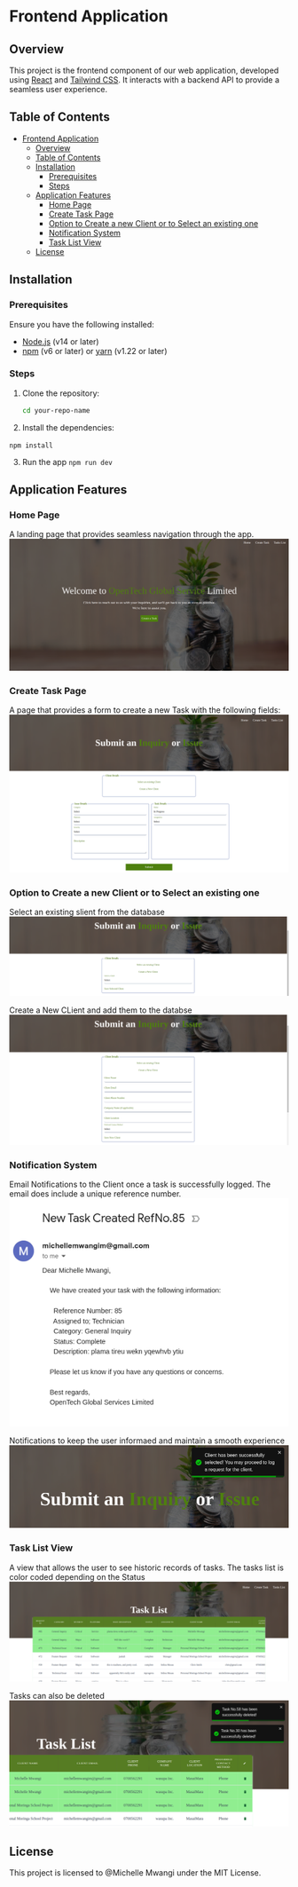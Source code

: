 # Frontend Application

## Overview

This project is the frontend component of our web application, developed using [React](https://reactjs.org/) and [Tailwind CSS](https://tailwindcss.com/). It interacts with a backend API to provide a seamless user experience.

## Table of Contents

- [Frontend Application](#frontend-application)
  - [Overview](#overview)
  - [Table of Contents](#table-of-contents)
  - [Installation](#installation)
    - [Prerequisites](#prerequisites)
    - [Steps](#steps)
  - [Application Features](#application-features)
    - [Home Page](#home-page)
    - [Create Task Page](#create-task-page)
    - [Option to Create a new Client or to Select an existing one](#option-to-create-a-new-client-or-to-select-an-existing-one)
    - [Notification System](#notification-system)
    - [Task List View](#task-list-view)
  - [License](#license)

## Installation

### Prerequisites

Ensure you have the following installed:

- [Node.js](https://nodejs.org/) (v14 or later)
- [npm](https://www.npmjs.com/) (v6 or later) or [yarn](https://yarnpkg.com/) (v1.22 or later)

### Steps

1. Clone the repository:

   ```sh git clone https://github.com/yourusername/your-repo-name.git
   cd your-repo-name
   ```

2. Install the dependencies:

`npm install`

3. Run the app
   `npm run dev`

## Application Features

### Home Page

A landing page that provides seamless navigation through the app.
![alt text](Images/image.png)

### Create Task Page

A page that provides a form to create a new Task with the following fields:
![alt text](Images/image-1.png)

### Option to Create a new Client or to Select an existing one

Select an existing slient from the database
![alt text](Images/image-2.png)

Create a New CLient and add them to the databse
![alt text](Images/image-3.png)

### Notification System

Email Notifications to the Client once a task is successfully logged. The email does include a unique reference number.
![alt text](Images/image-7.png)

Notifications to keep the user informaed and maintain a smooth experience
![alt text](Images/image-4.png)

### Task List View

A view that allows the user to see historic records of tasks.
The tasks list is color coded depending on the Status
![alt text](Images/image-5.png)

Tasks can also be deleted
![alt text](Images/image-6.png)

## License

This project is licensed to @Michelle Mwangi under the MIT License.
